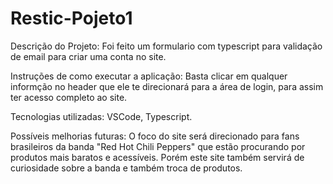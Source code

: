 # Restic-Pojeto1
Descrição do Projeto: Foi feito um formulario com typescript para validação de email para criar uma conta no site. 

Instruções de como executar a aplicação: Basta clicar em qualquer informção no header que ele te direcionará para a área de login, para assim ter acesso completo ao site.

Tecnologias utilizadas: VSCode, Typescript.

Possíveis melhorias futuras: O foco do site será direcionado para fans brasileiros da banda "Red Hot Chili Peppers" que estão procurando por produtos mais baratos e acessíveis. Porém este site também servirá de curiosidade sobre a banda e também troca de produtos.
